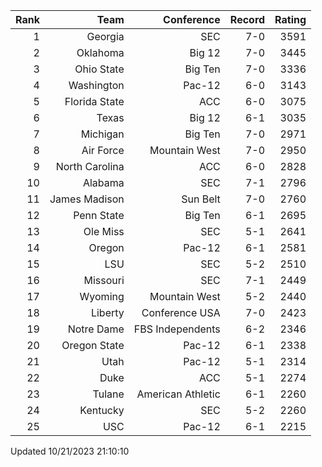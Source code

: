 | Rank  | Team                 | Conference           | Record   | Rating |
| ---:  | ---:                 | ---:                 | ---:     | ---:   |
| 1     | Georgia              | SEC                  | 7-0      | 3591   |
| 2     | Oklahoma             | Big 12               | 7-0      | 3445   |
| 3     | Ohio State           | Big Ten              | 7-0      | 3336   |
| 4     | Washington           | Pac-12               | 6-0      | 3143   |
| 5     | Florida State        | ACC                  | 6-0      | 3075   |
| 6     | Texas                | Big 12               | 6-1      | 3035   |
| 7     | Michigan             | Big Ten              | 7-0      | 2971   |
| 8     | Air Force            | Mountain West        | 7-0      | 2950   |
| 9     | North Carolina       | ACC                  | 6-0      | 2828   |
| 10    | Alabama              | SEC                  | 7-1      | 2796   |
| 11    | James Madison        | Sun Belt             | 7-0      | 2760   |
| 12    | Penn State           | Big Ten              | 6-1      | 2695   |
| 13    | Ole Miss             | SEC                  | 5-1      | 2641   |
| 14    | Oregon               | Pac-12               | 6-1      | 2581   |
| 15    | LSU                  | SEC                  | 5-2      | 2510   |
| 16    | Missouri             | SEC                  | 7-1      | 2449   |
| 17    | Wyoming              | Mountain West        | 5-2      | 2440   |
| 18    | Liberty              | Conference USA       | 7-0      | 2423   |
| 19    | Notre Dame           | FBS Independents     | 6-2      | 2346   |
| 20    | Oregon State         | Pac-12               | 6-1      | 2338   |
| 21    | Utah                 | Pac-12               | 5-1      | 2314   |
| 22    | Duke                 | ACC                  | 5-1      | 2274   |
| 23    | Tulane               | American Athletic    | 6-1      | 2260   |
| 24    | Kentucky             | SEC                  | 5-2      | 2260   |
| 25    | USC                  | Pac-12               | 6-1      | 2215   |

Updated 10/21/2023 21:10:10
